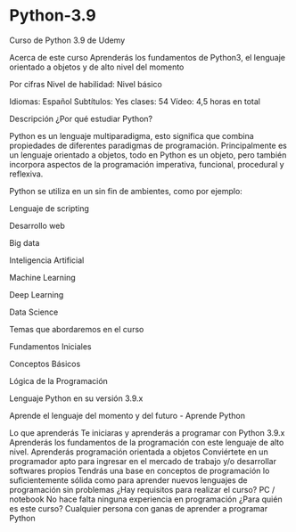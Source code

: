 # Python-3.9
Curso de Python 3.9 de Udemy

Acerca de este curso
Aprenderás los fundamentos de Python3, el lenguaje orientado a objetos y de alto nivel del momento

Por cifras
Nivel de habilidad: Nivel básico

Idiomas: Español
Subtítulos: Yes
clases: 54
Vídeo: 4,5 horas en total


Descripción
¿Por qué estudiar Python?

Python es un lenguaje multiparadigma, esto significa que combina propiedades de diferentes paradigmas de programación. Principalmente es un lenguaje orientado a objetos, todo en Python es un objeto, pero también incorpora aspectos de la programación imperativa, funcional, procedural y reflexiva.



Python se utiliza en un sin fin de ambientes, como por ejemplo:

Lenguaje de scripting

Desarrollo web

Big data

Inteligencia Artificial

Machine Learning

Deep Learning

Data Science



Temas que abordaremos en el curso

Fundamentos Iniciales

Conceptos Básicos

Lógica de la Programación

Lenguaje Python en su versión  3.9.x



Aprende el lenguaje del momento y del futuro - Aprende Python

Lo que aprenderás
Te iniciaras y aprenderás a programar con Python 3.9.x
Aprenderás los fundamentos de la programación con este lenguaje de alto nivel.
Aprenderás programación orientada a objetos
Conviértete en un programador apto para ingresar en el mercado de trabajo y/o desarrollar softwares propios
Tendrás una base en conceptos de programación lo suficientemente sólida como para aprender nuevos lenguajes de programación sin problemas
¿Hay requisitos para realizar el curso?
PC / notebook
No hace falta ninguna experiencia en programación
¿Para quién es este curso?
Cualquier persona con ganas de aprender a programar Python
